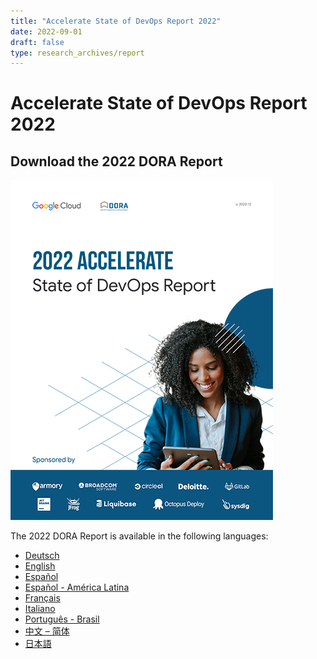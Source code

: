 ```yaml
---
title: "Accelerate State of DevOps Report 2022"
date: 2022-09-01
draft: false
type: research_archives/report
---
```

# Accelerate State of DevOps Report 2022
## Download the 2022 DORA Report

[![Accelerate State of DevOps Report 2022](2022-dora-accelerate-state-of-devops-report.png)](2022-dora-accelerate-state-of-devops-report.pdf)

The 2022 DORA Report is available in the following languages:

* [Deutsch](2022-dora-accelerate-state-of-devops-report-de.pdf)
* [English](2022-dora-accelerate-state-of-devops-report.pdf)
* [Español](2022-dora-accelerate-state-of-devops-report-es.pdf)
* [Español - América Latina](2022-dora-accelerate-state-of-devops-report-es419.pdf)
* [Français](2022-dora-accelerate-state-of-devops-report-fr.pdf)
* [Italiano](2022-dora-accelerate-state-of-devops-report-it.pdf)
* [Português - Brasil](2022-dora-accelerate-state-of-devops-report-port-br-bma.pdf)
* [中文 – 简体](2022-dora-accelerate-state-of-devops-report-zh-cn.pdf)
* [日本語](2022-dora-accelerate-state-of-devops-report-ja.pdf)